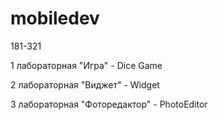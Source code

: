 # mobiledev
181-321 

1 лабораторная "Игра" - Dice Game

2 лабораторная "Виджет" - Widget

3 лабораторная "Фоторедактор" - PhotoEditor
